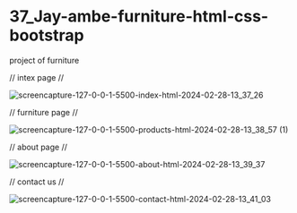 # 37_Jay-ambe-furniture-html-css-bootstrap
 project of furniture 

// intex page //

![screencapture-127-0-0-1-5500-index-html-2024-02-28-13_37_26](https://github.com/Jeel1312/37_Jay-ambe-furniture-html-css-bootstrap/assets/153166867/78ccd1f9-41a0-40c4-9c47-992a193cd0ae)

// furniture page //

![screencapture-127-0-0-1-5500-products-html-2024-02-28-13_38_57 (1)](https://github.com/Jeel1312/37_Jay-ambe-furniture-html-css-bootstrap/assets/153166867/86c6dd4a-ba40-4a5c-9d4c-aac4262fe501)

// about page //

![screencapture-127-0-0-1-5500-about-html-2024-02-28-13_39_37](https://github.com/Jeel1312/37_Jay-ambe-furniture-html-css-bootstrap/assets/153166867/956287f9-3c3b-4bf2-b7c5-8b1eff2636b4)

// contact us //

![screencapture-127-0-0-1-5500-contact-html-2024-02-28-13_41_03](https://github.com/Jeel1312/37_Jay-ambe-furniture-html-css-bootstrap/assets/153166867/75a0d6aa-0255-427d-bb38-847743bc4ded)
